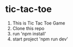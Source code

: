# tic-tac-toe

1. This is Tic Tac Toe Game
2. Clone this repo
3. run 'npm install'
4. start project 'npm run dev'
